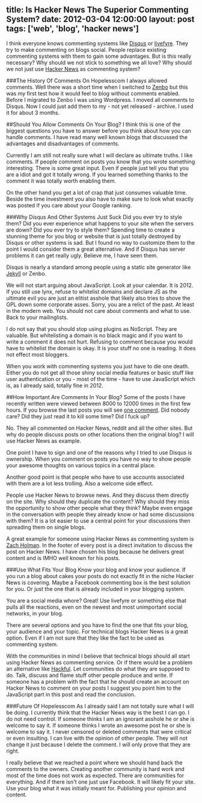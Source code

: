 title: Is Hacker News The Superior Commenting System?
date: 2012-03-04  12:00:00
layout: post
tags: ['web', 'blog', 'hacker news']
---
I think everyone knows commenting systems like [Disqus][1] or [livefyre][2].
They try to make commenting on blogs social. People replace existing 
commenting systems with them to gain some advantages. But is this really
necessary? Why should we not stick to something we all love? Why should
we not just use [Hacker News][8] as commenting system?
<!--MORE-->

###The History Of Comments On Hopelesscom
I always allowed comments. Well there was a short time when I switched
to [Zenbo][3] but this was my first test how it would feel to blog without
comments enabled. Before I migrated to Zenbo I was using Wordpress.
I moved all comments to Disqus. Now I could just add them to my -
not yet released - archive. I used it for about 3 months.

##Should You Allow Comments On Your Blog?
I think this is one of the biggest questions you have to answer before
you think about how you can handle comments. I have read many well
known blogs that discussed the advantages and disadvantages of comments.

Currently I am still not really sure what I will declare as ultimate truths.
I like comments. If people comment on posts you know that you wrote something
interesting. There is some great input. Even if people just tell you that
you are a idiot and got it totally wrong. If you learned something thanks
to the comment it was totally worth enabling them.

On the other hand you get a lot of crap that just consumes valuable time.
Beside the time investment you also have to make sure to look what
exactly was posted if you care about your Google ranking.

###Why Disqus And Other Systems Just Suck
Did you ever try to style them? Did you ever experience what happens to
your site when the servers are down? Did you ever try to style them?
Spending time to create a stunning theme for you blog or website that
is just totally destroyed by Disqus or other systems is sad. But I found
no way to customize them to the point I would consider them a great
alternative. And if Disqus has server problems it can get really ugly.
Believe me, I have seen them.

Disqus is nearly a standard among people using a static site generator
like [Jekyll][4] or Zenbo.

We will not start arguing about JavaScript. Look at your calendar. It is
2012. If you still use lynx, refuse to whitelist domains and declare JS
as the ultimate evil you are just an elitist asshole that likely also
tries to shove the GPL down some corporate asses. Sorry, you are a relict
of the past. At least in the modern web. You should not care about
comments and what to use. Back to your mailinglists.

I do not say that you should stop using plugins as NoScript. They are
valuable. But whitelisting a domain is no black magic and if you want
to write a comment it does not hurt. Refusing to comment because you
would have to whitelist the domain is okay. It is your stuff no one is 
reading. It does not effect most bloggers.

When you work with commenting systems you just have to die one death.
Either you do not get all those shiny social media features or basic
stuff like user authentication or you - most of the time - have to use
JavaScript which is, as I already said, totally fine in 2012.

##How Important Are Comments In Your Blog?
Some of the posts I have recently written were viewed between 8000 to
12000 times in the first few hours. If you browse the last posts you
will see [one comment][5]. Did nobody care? Did they just read it to
kill some time? Did I fuck up?

No. They all commented on Hacker News, reddit and all the other sites.
But why do people discuss posts on other locations then the original
blog? I will use Hacker News as example.

One point I have to sign and one of the reasons why I tried to use
Disqus is ownership. When you comment on posts you have no way to
show people your awesome thoughts on various topics in a central place.

Another good point is that people who have to use accounts associated
with them are a lot less trolling. Also a welcome side effect.

People use Hacker News to browse news. And they discuss them directly
on the site. Why should they duplicate the content? Why should they
miss the opportunity to show other people what they think? Maybe even
engage in the conversation with people they already know or had some
discussions with them? It is a lot easier to use a central point for
your discussions then spreading them on single blogs.

A great example for someone using Hacker News as commenting system is
[Zach Holman][6]. In the footer of every post is a direct invitation
to discuss the post on Hacker News. I have chosen his blog because he
delivers great content and is IMHO well known for his posts.

###Use What Fits Your Blog
Know your blog and know your audience. If you run a blog about cakes
your posts do not exactly fit in the niche Hacker News is covering.
Maybe a Facebook commenting box is the best solution for you. Or just
the one that is already included in your blogging system.

You are a social media whore? Great! Use livefyre or something else
that pulls all the reactions, even on the newest and most unimportant
social networks, in your blog.

There are several options and you have to find the one that fits your blog,
your audience and your topic. For technical blogs Hacker News is a great
option. Even if I am not sure that they like the fact to be used as
commenting system.

With the communities in mind I believe that technical blogs should all
start using Hacker News as commenting service. Or if there would be a
problem an alternative like [Hackful][7]. Let communities do what they
are supposed to do. Talk, discuss and flame stuff other people produce
and write. If someone has a problem with the fact that he should create
an account on Hacker News to comment on your posts I suggest you point
him to the JavaScript part in this post and read the conclusion.

###Future Of Hopelesscom
As I already said I am not totally sure what I will be doing. I currently
think that the Hacker News way is the best I can go. I do not need
control. If someone thinks I am an ignorant asshole he or she is welcome
to say it. If someone thinks I wrote an awesome post he or she is
welcome to say it. I never censored or deleted comments that were critical
or even insulting. I can live with the opinion of other people. They will
not change it just because I delete the comment. I will only prove that
they are right.

I really believe that we reached a point where we should hand back the
comments to the owners. Creating another community is hard work and
most of the time does not work as expected. There are communities for
everything. And if there isn't one just use Facebook. It will likely fit
your site. Use your blog what it was initially meant for. Publishing
your opinion and content.

[1]: http://disqus.com/
[2]: http://livefyre.com/
[3]: https://github.com/fallenhitokiri/Zenbo
[4]: https://github.com/mojombo/jekyll
[5]: http://www.hopelesscom.de/2012/2/27/firefox_is_the_new_enemy.html
[6]: http://zachholman.com/
[7]: http://hackful.com/
[8]: http://news.ycombinator.com/
